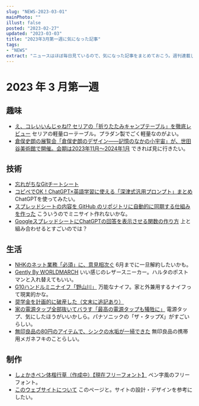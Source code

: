 ```yaml
---
slug: "NEWS-2023-03-01"
mainPhoto: ""
illust: false
posted: "2023-02-27"
updated: "2023-03-03"
title: "2023年3月第一週に気になった記事"
tags: 
- "NEWS"
extract: "ニュースはほぼ毎日見ているので、気になった記事をまとめておこう。週刊連載したい。"
---
```

# 2023 年 3 月第一週
## 趣味
- [え、コレいいんじゃね!? セリアの「折りたたみキャンプテーブル」を徹底レビュー](https://www.bepal.net/archives/294991)
   セリアの軽量ローテーブル。プラダン製でごく軽量なのがよい。
- [倉俣史朗の展覧会「倉俣史朗のデザイン――記憶のなかの小宇宙」が、世田谷美術館で開催。会期は2023年11月～2024年1月](https://architecturephoto.net/172350/)
  できれば見に行きたい。

## 技術
- [忘れがちなGitチートシート](https://qiita.com/kurogoma939/items/232e73c905ebe11345ac)
- [コピペでOK！ChatGPT×英語学習に使える「深津式汎用プロンプト」まとめ](https://thepast.jp/blog/the-ultimate-guide-for-using-chatgpt-for-english-learning/)
  ChatGPTを使ってみたい。
- [スプレッドシートの内容を GitHub のリポジトリに自動的に同期する仕組みを作った](https://zenn.dev/odan/articles/11954a71ff0db3)
  こういうのでミニサイト作れないかな。
- [GoogleスプレッドシートにChatGPTの回答を表示させる関数の作り方](https://bamka.info/googlespreadsheet-chatgpt-kansu/)
  上と組み合わせるとすごいのでは？


## 生活
- [NHKのネット業務「必須」に、意見相次ぐ](https://tabkul.com/?p=276117)
  6月までに一旦解約したいかも。
- [Gently By WORLDMARCH](https://www.moonstar.co.jp/worldmarch/gently/)
  いい感じのレザースニーカー。ハルタのポストマンと入れ替えてもいい。
- [G10ハンドルミニナイフ「野山川」](https://www.pal-shop.jp/item/A55303001.html)
  万能なナイフ。家と外兼用するナイフって現実的かな。
- [奨学金を計画的に破産した（文末に追記あり）](https://anond.hatelabo.jp/20230219034012)
- [家の電源タップ全部抜いてバラす「最高の電源タップも犠牲に」](https://honeshabri.hatenablog.com/entry/Disassembling_power_strips)
  電源タップ、気にしたほうがいいかしら。パナソニックの「ザ・タップX」がすごいらしい。
- [無印良品の80円のアイテムで、シンクの水垢が一掃できた](https://www.gizmodo.jp/2023/02/mujirushi-glass-cleaner.html)
  無印良品の携帯用メガネフキのことらしい。
## 制作
- [しょかきペン体楷行草（作成中）【現在フリーフォント】](https://shokaki.booth.pm/items/4543906)
  ペン字風のフリーフォント。
- [このウェブサイトについて](https://unformedbuilding.com/about/)
   このページと。サイトの設計・デザインを参考にしたい。